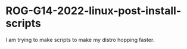 # ROG-G14-2022-linux-post-install-scripts
I am trying to make scripts to make my distro hopping faster.
